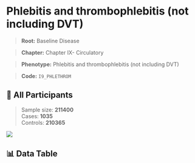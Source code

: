# Phlebitis and thrombophlebitis (not including DVT)

> **Root:** Baseline Disease  

> **Chapter:** Chapter IX- Circulatory  

> **Phenotype:** Phlebitis and thrombophlebitis (not including DVT)  

> **Code:** `I9_PHLETHROM`

## 🧪 All Participants  
> Sample size: **211400**  
> Cases: **1035**  
> Controls: **210365**
<img src="/Sensitive/Figures/ALL/Baseline/I9_PHLETHROM.png"/>

## 📊 Data Table
<CsvTableMRF src="/Sensitive/Data/ALL/Baseline/LG_I9_PHLETHROM.csv"/>

